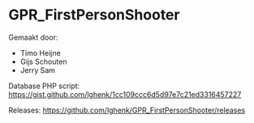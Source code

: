 # GPR_FirstPersonShooter

Gemaakt door:
- Timo Heijne
- Gijs Schouten
- Jerry Sam

Database PHP script: https://gist.github.com/lghenk/1cc109ccc6d5d97e7c21ed3316457227

Releases: https://github.com/lghenk/GPR_FirstPersonShooter/releases

